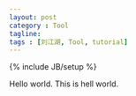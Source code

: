 ```yaml
---
layout: post
category : Tool
tagline: 
tags : [刘江湖, Tool, tutorial]
---
```

{% include JB/setup %}

Hello world.
This is hell world.
